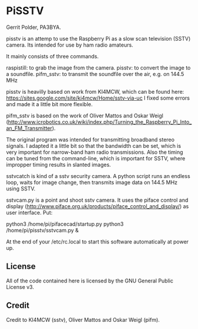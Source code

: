 # PiSSTV

Gerrit Polder, PA3BYA.

pisstv is an attemp to use the Raspberry Pi as a slow scan television (SSTV) camera.
Its intended for use by ham radio amateurs.

It mainly consists of three commands.

raspistill: to grab the image from the camera.
pisstv: to convert the image to a soundfile.
pifm_sstv: to transmit the soundfile over the air, e.g. on 144.5 MHz

pisstv is heavilly based on work from KI4MCW, which can be found here: https://sites.google.com/site/ki4mcw/Home/sstv-via-uc
I fixed some errors and made it a little bit more flexible.

pifm_sstv is based on the work of Oliver Mattos and Oskar Weigl  (http://www.icrobotics.co.uk/wiki/index.php/Turning_the_Raspberry_Pi_Into_an_FM_Transmitter).

The original program was intended for transmitting broadband stereo signals.
I adapted it a little bit so that the bandwidth can be set, which is very important for narrow-band ham radio transmissions. Also the timing can be tuned from the command-line, which is important for SSTV, where impropper timing results in slanted images.

sstvcatch is kind of a sstv security camera. A python script runs an endless loop, waits for image change, then transmits image data on 144.5 MHz using SSTV.

sstvcam.py is a point and shoot sstv camera. It uses the piface control and display (http://www.piface.org.uk/products/piface_control_and_display/) as user interface.
Put:

python3 /home/pi/pifacecad/startup.py
python3 /home/pi/pisstv/sstvcam.py &

At the end of your /etc/rc.local to start this software automatically at power up.

## License
All of the code contained here is licensed by the GNU General Public License v3.

## Credit
Credit to KI4MCW (sstv), Oliver Mattos and Oskar Weigl (pifm).
